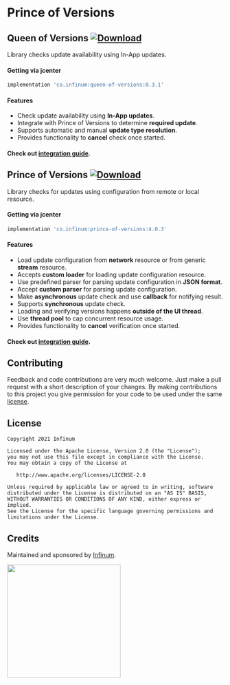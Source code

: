 # Prince of Versions

## Queen of Versions  [![Download](https://api.bintray.com/packages/infinum/android/queen-of-versions/images/download.svg)](https://bintray.com/infinum/android/queen-of-versions/_latestVersion)

Library checks update availability using In-App updates.

#### Getting via jcenter

```groovy
implementation 'co.infinum:queen-of-versions:0.3.1'
```

#### Features

  * Check update availability using **In-App updates**.
  * Integrate with Prince of Versions to determine **required update**.
  * Supports automatic and manual **update type resolution**.
  * Provides functionality to **cancel** check once started.

#### Check out [integration guide](./queen-of-versions/README.md).


## Prince of Versions  [![Download](https://api.bintray.com/packages/infinum/android/prince-of-versions/images/download.svg)](https://bintray.com/infinum/android/prince-of-versions/_latestVersion)

Library checks for updates using configuration from remote or local resource.

#### Getting via jcenter

```groovy
implementation 'co.infinum:prince-of-versions:4.0.3'
```

#### Features

  * Load update configuration from **network** resource or from generic **stream** resource.
  * Accepts **custom loader** for loading update configuration resource.
  * Use predefined parser for parsing update configuration in **JSON format**.
  * Accept **custom parser** for parsing update configuration.
  * Make **asynchronous** update check and use **callback** for notifying result.
  * Supports **synchronous** update check.
  * Loading and verifying versions happens **outside of the UI thread**.
  * Use **thread pool** to cap concurrent resource usage.
  * Provides functionality to **cancel** verification once started.

#### Check out [integration guide](./prince-of-versions/README.md).


## Contributing

Feedback and code contributions are very much welcome. Just make a pull request with a short description of your changes. By making contributions to this project you give permission for your code to be used under the same [license](./LICENCE).

## License

```
Copyright 2021 Infinum

Licensed under the Apache License, Version 2.0 (the "License");
you may not use this file except in compliance with the License.
You may obtain a copy of the License at

   http://www.apache.org/licenses/LICENSE-2.0

Unless required by applicable law or agreed to in writing, software
distributed under the License is distributed on an "AS IS" BASIS,
WITHOUT WARRANTIES OR CONDITIONS OF ANY KIND, either express or implied.
See the License for the specific language governing permissions and
limitations under the License.
```

## Credits

Maintained and sponsored by [Infinum](http://www.infinum.com).

<a href='https://infinum.com'>
  <img src='https://infinum.com/infinum.png' href='https://infinum.com' width='264'>
</a>
